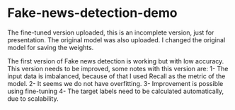 
# Fake-news-detection-demo
The fine-tuned version uploaded, this is an incomplete version, just for presentation. The original model was also uploaded. I changed the original model for saving the weights.

The first version of Fake news detection is working but with low accuracy.
This version needs to be improved, some notes with this version are:
1- The input data is imbalanced, because of that I used Recall as the metric of the model.
2- It seems we do not have overfitting.
3- Improvement is possible using fine-tuning
4- The target labels need to be calculated automatically, due to scalability.
